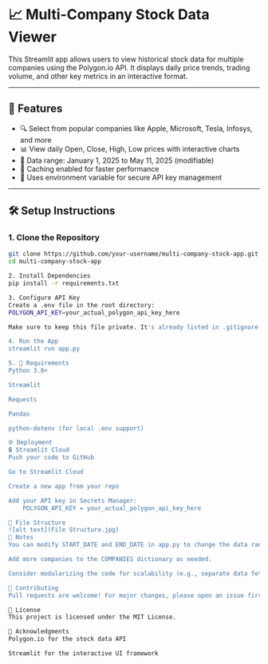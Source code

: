 # 📈 Multi-Company Stock Data Viewer

This Streamlit app allows users to view historical stock data for multiple companies using the Polygon.io API. It displays daily price trends, trading volume, and other key metrics in an interactive format.

---

## 🚀 Features

- 🔍 Select from popular companies like Apple, Microsoft, Tesla, Infosys, and more
- 📊 View daily Open, Close, High, Low prices with interactive charts
- 📅 Data range: January 1, 2025 to May 11, 2025 (modifiable)
- 🧠 Caching enabled for faster performance
- 🔐 Uses environment variable for secure API key management

---

## 🛠 Setup Instructions

### 1. Clone the Repository

```bash
git clone https://github.com/your-username/multi-company-stock-app.git
cd multi-company-stock-app

2. Install Dependencies
pip install -r requirements.txt

3. Configure API Key
Create a .env file in the root directory:
POLYGON_API_KEY=your_actual_polygon_api_key_here

Make sure to keep this file private. It's already listed in .gitignore.

4. Run the App
streamlit run app.py

5. 🧪 Requirements
Python 3.8+

Streamlit

Requests

Pandas

python-dotenv (for local .env support)

🌐 Deployment
🔒 Streamlit Cloud
Push your code to GitHub

Go to Streamlit Cloud

Create a new app from your repo

Add your API key in Secrets Manager:
    POLYGON_API_KEY = your_actual_polygon_api_key_here

📂 File Structure
![alt text](File Structure.jpg)
📌 Notes
You can modify START_DATE and END_DATE in app.py to change the data range.

Add more companies to the COMPANIES dictionary as needed.

Consider modularizing the code for scalability (e.g., separate data fetching logic).

🤝 Contributing
Pull requests are welcome! For major changes, please open an issue first to discuss what you'd like to change.

📄 License
This project is licensed under the MIT License.

🙌 Acknowledgments
Polygon.io for the stock data API

Streamlit for the interactive UI framework